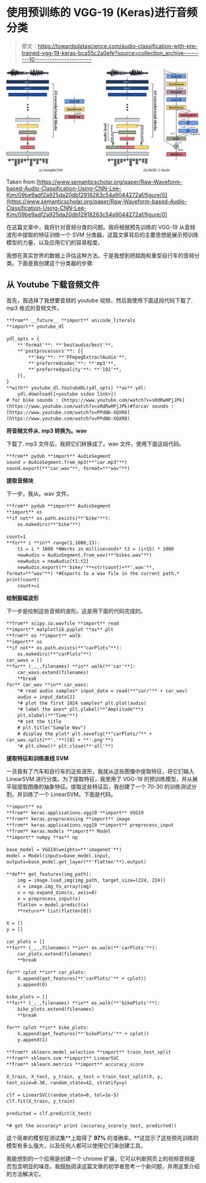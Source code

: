 # 使用预训练的 VGG-19 (Keras)进行音频分类

> 原文：<https://towardsdatascience.com/audio-classification-with-pre-trained-vgg-19-keras-bca55c2a0efe?source=collection_archive---------10----------------------->

![](img/138349d96673531483ed550a9a46a6c4.png)

Taken from [https://www.semanticscholar.org/paper/Raw-Waveform-based-Audio-Classification-Using-CNN-Lee-Kim/09be9adf2a925da20db12918283c54a9044272af/figure/0](https://www.semanticscholar.org/paper/Raw-Waveform-based-Audio-Classification-Using-CNN-Lee-Kim/09be9adf2a925da20db12918283c54a9044272af/figure/0)

在这篇文章中，我将针对音频分类的问题。我将根据预先训练的 VGG-19 从音频波形中提取的特征训练一个 SVM 分类器。这篇文章背后的主要思想是展示预训练模型的力量，以及应用它们的容易程度。

我想在真实世界的数据上评估这种方法。于是我想到把超跑和重型自行车的音频分类。下面是我创建这个分类器的步骤:

## 从 Youtube 下载音频文件

首先，我选择了我想要音频的 youtube 视频，然后我使用下面这段代码下载了. mp3 格式的音频文件。

```
**from** __future__ **import** unicode_literals
**import** youtube_dl

ydl_opts = {
    **'format'**: **'bestaudio/best'**,
    **'postprocessors'**: [{
        **'key'**: **'FFmpegExtractAudio'**,
        **'preferredcodec'**: **'mp3'**,
        **'preferredquality'**: **'192'**,
    }],
}
**with** youtube_dl.YoutubeDL(ydl_opts) **as** ydl:
    ydl.download([<youtube video link>])
# for bike sounds : [https://www.youtube.com/watch?v=sRdRwHPjJPk](https://www.youtube.com/watch?v=sRdRwHPjJPk)#forcar sounds : [https://www.youtube.com/watch?v=PPdNb-XQXR8](https://www.youtube.com/watch?v=PPdNb-XQXR8)
```

**将音频文件从. mp3 转换为。wav**

下载了. mp3 文件后，我把它们转换成了。wav 文件，使用下面这段代码。

```
**from** pydub **import** AudioSegment
sound = AudioSegment.from_mp3(**"car.mp3"**)
sound.export(**"car.wav"**, format=**"wav"**)
```

**提取音频块**

下一步，我从。wav 文件。

```
**from** pydub **import** AudioSegment
**import** os
**if not** os.path.exists(**"bike"**):
    os.makedirs(**"bike"**)

count=1
**for** i **in** range(1,1000,15):
    t1 = i * 1000 *#Works in milliseconds* t2 = (i+15) * 1000
    newAudio = AudioSegment.from_wav(**"bikes.wav"**)
    newAudio = newAudio[t1:t2]
    newAudio.export(**'bike/'**+str(count)+**'.wav'**, format=**"wav"**) *#Exports to a wav file in the current path.* print(count)
    count+=1
```

**绘制振幅波形**

下一步是绘制这些音频的波形。这是用下面的代码完成的。

```
**from** scipy.io.wavfile **import** read
**import** matplotlib.pyplot **as** plt
**from** os **import** walk
**import** os
**if not** os.path.exists(**"carPlots"**):
    os.makedirs(**"carPlots"**)
car_wavs = []
**for** (_,_,filenames) **in** walk(**'car'**):
    car_wavs.extend(filenames)
    **break
for** car_wav **in** car_wavs:
    *# read audio samples* input_data = read(**"car/"** + car_wav)
    audio = input_data[1]
    *# plot the first 1024 samples* plt.plot(audio)
    *# label the axes* plt.ylabel(**"Amplitude"**)
    plt.xlabel(**"Time"**)
    *# set the title
    # plt.title("Sample Wav")
    # display the plot* plt.savefig(**"carPlots/"** + car_wav.split(**'.'**)[0] + **'.png'**)
    *# plt.show()* plt.close(**'all'**)
```

**提取特征和训练直线 SVM**

一旦我有了汽车和自行车的这些波形，我就从这些图像中提取特征，将它们输入 LinearSVM 进行分类。为了提取特征，我使用了 VGG-19 的预训练模型，并从展平层提取图像的抽象特征。提取这些特征后，我创建了一个 70-30 的训练测试分割，并训练了一个 LinearSVM。下面是代码。

```
**import** os
**from** keras.applications.vgg19 **import** VGG19
**from** keras.preprocessing **import** image
**from** keras.applications.vgg19 **import** preprocess_input
**from** keras.models **import** Model
**import** numpy **as** np

base_model = VGG19(weights=**'imagenet'**)
model = Model(inputs=base_model.input, outputs=base_model.get_layer(**'flatten'**).output)

**def** get_features(img_path):
    img = image.load_img(img_path, target_size=(224, 224))
    x = image.img_to_array(img)
    x = np.expand_dims(x, axis=0)
    x = preprocess_input(x)
    flatten = model.predict(x)
    **return** list(flatten[0])

X = []
y = []

car_plots = []
**for** (_,_,filenames) **in** os.walk(**'carPlots'**):
    car_plots.extend(filenames)
    **break

for** cplot **in** car_plots:
    X.append(get_features(**'carPlots/'** + cplot))
    y.append(0)

bike_plots = []
**for** (_,_,filenames) **in** os.walk(**'bikePlots'**):
    bike_plots.extend(filenames)
    **break

for** cplot **in** bike_plots:
    X.append(get_features(**'bikePlots/'** + cplot))
    y.append(1)

**from** sklearn.model_selection **import** train_test_split
**from** sklearn.svm **import** LinearSVC
**from** sklearn.metrics **import** accuracy_score

X_train, X_test, y_train, y_test = train_test_split(X, y, test_size=0.30, random_state=42, stratify=y)

clf = LinearSVC(random_state=0, tol=1e-5)
clf.fit(X_train, y_train)

predicted = clf.predict(X_test)

*# get the accuracy* print (accuracy_score(y_test, predicted))
```

这个简单的模型在测试集**上取得了 **97%** 的准确率。**这显示了这些预先训练的模型有多么强大，以及任何人都可以使用它们来创建工具。

我能想到的一个应用是创建一个 chrome 扩展，它可以判断网页上的视频音频是否包含明显的噪音。我鼓励阅读这篇文章的初学者思考一个新问题，并用这里介绍的方法解决它。